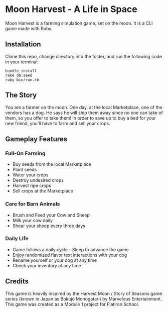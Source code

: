 # Moon Harvest - A Life in Space
Moon Harvest is a farming simulation game, set on the moon. It is a CLI game made with Ruby.

## Installation
Clone this repo, change directory into the folder, and run the following code in your terminal:
```
bundle install
rake db:seed
ruby bin/run.rb
```

## The Story
You are a farmer on the moon. One day, at the local Marketplace, one of the vendors has a dog. He says he will ship them away since no one can take of them, so you offer to take them! In order to save up to buy a bed for your new friend, you'll have to farm and sell your crops.

## Gameplay Features
### Full-On Farming
- Buy seeds from the local Marketplace
- Plant seeds
- Water your crops
- Destroy undesired crops
- Harvest ripe crops
- Sell crops at the Marketplace

### Care for Barn Animals
- Brush and Feed your Cow and Sheep
- Milk your cow daily
- Shear your sheep every three days

### Daily Life
- Game follows a daily cycle - Sleep to advance the game
- Enjoy randomized flavor text interactions with your dog
- Rename yourself or your dog at any time
- Check your inventory at any time

## Credits
This game is heavily inspired by the Harvest Moon / Story of Seasons game series (known in Japan as Bokujō Monogatari) by Marvelous Entertainment.
This game was created as a Module 1 project for Flatiron School.
